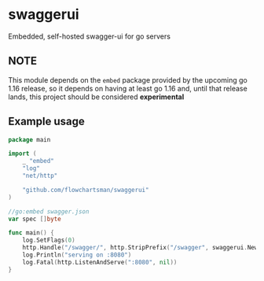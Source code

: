 # swaggerui
Embedded, self-hosted swagger-ui for go servers

## NOTE
This module depends on the `embed` package provided by the upcoming go 1.16 release, so it depends on having at least go 1.16 and, until that release lands, this project should be considered **experimental**

## Example usage
```go
package main

import (
	_ "embed"
	"log"
	"net/http"

	"github.com/flowchartsman/swaggerui"
)

//go:embed swagger.json
var spec []byte

func main() {
	log.SetFlags(0)
	http.Handle("/swagger/", http.StripPrefix("/swagger", swaggerui.NewHandler(spec, swaggerui.SpecTypeJSON)))
	log.Println("serving on :8080")
	log.Fatal(http.ListenAndServe(":8080", nil))
}
```